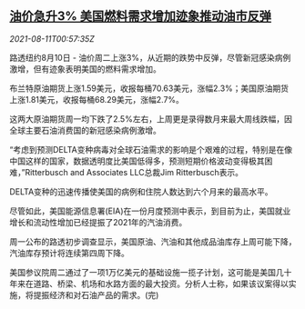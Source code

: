 <!--1628643662000-->
[油价急升3% 美国燃料需求增加迹象推动油市反弹](https://cn.reuters.com/article/global-oil-0810-tues-idCNKBS2FC023)
------

<div><i>2021-08-11T00:57:35Z</i></div><p>路透纽约8月10日 - 油价周二上涨3%，从近期的跌势中反弹，尽管新冠感染病例激增，但有迹象表明美国的燃料需求增加。</p><p>布兰特原油期货上涨1.59美元，收报每桶70.63美元，涨幅2.3%；美国原油期货上涨1.81美元，收报每桶68.29美元，涨幅2.7%。</p><p>这两大原油期货周一均下跌了2.5%左右，上周更是录得数月来最大周线跌幅，因全球主要石油消费国的新冠感染病例激增。</p><p>“考虑到预测DELTA变种病毒对全球石油需求的影响是个艰难的过程，特别是在像中国这样的国家，数据透明度比美国低得多，预测短期价格波动变得极其困难，”Ritterbusch and Associates LLC总裁Jim Ritterbusch表示。</p><p>DELTA变种的迅速传播使美国的病例和住院人数达到六个月来的最高水平。</p><p>尽管如此，美国能源信息署(EIA)在一份月度预测中表示，到目前为止，美国就业增长和流动性增加已经提振了2021年的汽油消费。</p><p>周一公布的路透初步调查显示，美国原油、汽油和其他成品油库存上周可能下降，汽油库存预计将连续第四周下降。</p><p>美国参议院周二通过了一项1万亿美元的基础设施一揽子计划，这可能是美国几十年来在道路、桥梁、机场和水路方面的最大投资。分析人士称，如果该议案得以实施，将提振经济和对石油产品的需求。(完)</p>
